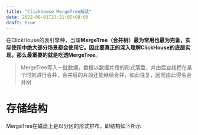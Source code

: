 ```yaml
---
title: "Clickhouse MergeTree解读"
date: 2022-08-01T23:21:05+08:00
draft: true
---
```


在ClickHouse的表引擎种，当属**MergeTree（合并树）**最为常用也最为完备，实际使用中绝大部分场景都会使用它。因此要真正的深入理解ClickHouse的底层实现，那么最重要的就是吃透**MergeTree**。

> MergeTree写入一批数据，数据以数据片段的形式落盘，并由后台线程在某个时刻进行合并，合并后的片段还能继续合并，如此往复，因而由此得名合并树

# 存储结构

MergeTree在磁盘上是以分区的形式排布，即结构如下所示
